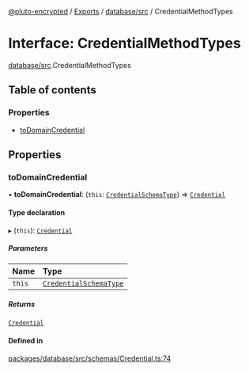 [@pluto-encrypted](../README.md) / [Exports](../modules.md) / [database/src](../modules/database_src.md) / CredentialMethodTypes

# Interface: CredentialMethodTypes

[database/src](../modules/database_src.md).CredentialMethodTypes

## Table of contents

### Properties

- [toDomainCredential](database_src.CredentialMethodTypes.md#todomaincredential)

## Properties

### toDomainCredential

• **toDomainCredential**: (`this`: [`CredentialSchemaType`](database_src.CredentialSchemaType.md)) => [`Credential`](../classes/database_src.WALLET_SDK_DOMAIN.Credential.md)

#### Type declaration

▸ (`this`): [`Credential`](../classes/database_src.WALLET_SDK_DOMAIN.Credential.md)

##### Parameters

| Name | Type |
| :------ | :------ |
| `this` | [`CredentialSchemaType`](database_src.CredentialSchemaType.md) |

##### Returns

[`Credential`](../classes/database_src.WALLET_SDK_DOMAIN.Credential.md)

#### Defined in

[packages/database/src/schemas/Credential.ts:74](https://github.com/atala-community-projects/pluto-encrypted/blob/f75084b/packages/database/src/schemas/Credential.ts#L74)
